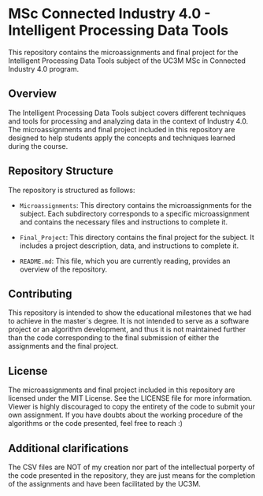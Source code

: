 # MSc Connected Industry 4.0 - Intelligent Processing Data Tools

This repository contains the microassignments and final project for the Intelligent Processing Data Tools subject of the UC3M MSc in Connected Industry 4.0 program.

## Overview

The Intelligent Processing Data Tools subject covers different techniques and tools for processing and analyzing data in the context of Industry 4.0. The microassignments and final project included in this repository are designed to help students apply the concepts and techniques learned during the course.

## Repository Structure

The repository is structured as follows:

- `Microassignments`: This directory contains the microassignments for the subject. Each subdirectory corresponds to a specific microassignment and contains the necessary files and instructions to complete it.

- `Final_Project`: This directory contains the final project for the subject. It includes a project description, data, and instructions to complete it.

- `README.md`: This file, which you are currently reading, provides an overview of the repository.

## Contributing

This repository is intended to show the educational milestones that we had to achieve in the master´s degree. It is not intended to serve as a software project or an algorithm development, and thus it is not maintained further than the code corresponding to the final submission of either the assignments and the final project.

## License

The microassignments and final project included in this repository are licensed under the MIT License. See the LICENSE file for more information. Viewer is highly discouraged to copy the entirety of the code to submit your own assignment. If you have doubts about the working procedure of the algorithms or the code presented, feel free to reach :)

## Additional clarifications

The CSV files are NOT of my creation nor part of the intellectual porperty of the code presented in the repository, they are just means for the completion of the assignments and have been facilitated by the UC3M.
